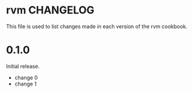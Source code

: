 # rvm CHANGELOG

This file is used to list changes made in each version of the rvm cookbook.

# 0.1.0

Initial release.

- change 0
- change 1

